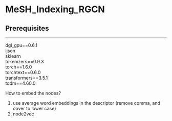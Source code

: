 # MeSH_Indexing_RGCN


## Prerequisites
----
dgl_gpu==0.6.1 <br/>
ijson <br/>
sklearn <br/>
tokenizers==0.9.3 <br/>
torch==1.6.0 <br/>
torchtext==0.6.0 <br/>
transformers==3.5.1 <br/>
tqdm==4.60.0 <br/>


How to embed the nodes?
  1. use average word embeddings in the descriptor (remove comma, and cover to lower case)
  2. node2vec 
